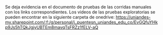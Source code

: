Se deja evidencia en el documento de pruebas de las corridas manuales con los links correspondientes. Los videos de las pruebas exploratorias se pueden encontrar en la siguiente carpeta de onedrive: https://uniandes-my.sharepoint.com/:f:/g/personal/j_puentesn_uniandes_edu_co/EvGQfuYHkp9Js5hTQkJgjyUBTEm8mavqTsFRZz1fELV-aQ
